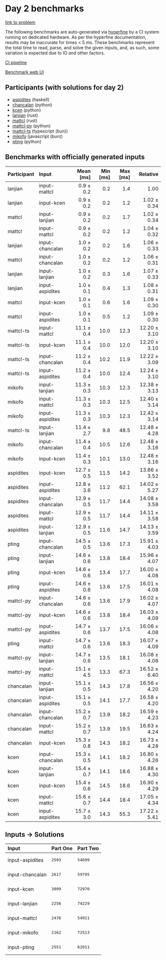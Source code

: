 # Day 2 benchmarks

[link to problem](https://adventofcode.com/2023/day/2)

The following benchmarks are auto-generated via
[hyperfine](https://github.com/sharkdp/hyperfine) by a CI system running on
dedicated hardware. As per the hyperfine documentation, results may be
inaccurate for times < 5 ms. These benchmarks represent the total time to read,
parse, and solve the given inputs, and, as such, some variation is expected due
to IO and other factors.

[CI pipeline](http://ci.papercode.net:8080/teams/main/pipelines/aoc2023)

[Benchmark web UI](https://aoc.ancalagon.black)


## Participants (with solutions for day 2)

- [aspidites](https://github.com/aspidites/aoc2023) (haskell)
- [chancalan](https://github.com/chancalan/aoc2023) (python)
- [kcen](https://github.com/kcen/aoc2023) (python)
- [lanjian](https://github.com/lanjian/aoc-2023) (rust)
- [mattcl](https://github.com/mattcl/aoc2023) (rust)
- [mattcl-py](https://github.com/mattcl/aoc2023-py) (python)
- [mattcl-ts](https://github.com/mattcl/aoc2023-js) (typescript (bun))
- [mikofo](https://github.com/mikofo/advent-of-code-2023) (javascript (bun))
- [pting](https://github.com/pting/aoc2023) (python)


## Benchmarks with officially generated inputs

| Participant | Input | Mean [ms] | Min [ms] | Max [ms] | Relative |
|:---|:---|---:|---:|---:|---:|
| lanjian | input-mattcl | 0.9 ± 0.2 | 0.2 | 1.4 | 1.00 |
| lanjian | input-kcen | 0.9 ± 0.2 | 0.2 | 1.2 | 1.02 ± 0.34 |
| mattcl | input-lanjian | 0.9 ± 0.2 | 0.2 | 1.7 | 1.02 ± 0.34 |
| mattcl | input-mattcl | 0.9 ± 0.2 | 0.2 | 1.2 | 1.04 ± 0.32 |
| lanjian | input-chancalan | 1.0 ± 0.2 | 0.2 | 1.6 | 1.06 ± 0.33 |
| mattcl | input-chancalan | 1.0 ± 0.2 | 0.2 | 1.2 | 1.06 ± 0.31 |
| lanjian | input-lanjian | 1.0 ± 0.2 | 0.3 | 1.6 | 1.07 ± 0.33 |
| lanjian | input-aspidites | 1.0 ± 0.1 | 0.4 | 1.3 | 1.08 ± 0.31 |
| mattcl | input-kcen | 1.0 ± 0.1 | 0.6 | 1.6 | 1.09 ± 0.30 |
| mattcl | input-aspidites | 1.0 ± 0.1 | 0.5 | 1.2 | 1.09 ± 0.30 |
| mattcl-ts | input-mattcl | 11.1 ± 0.4 | 10.0 | 12.3 | 12.20 ± 3.10 |
| mattcl-ts | input-kcen | 11.1 ± 0.4 | 10.0 | 12.0 | 12.20 ± 3.10 |
| mattcl-ts | input-chancalan | 11.2 ± 0.4 | 10.2 | 11.9 | 12.22 ± 3.09 |
| mattcl-ts | input-aspidites | 11.2 ± 0.4 | 10.0 | 12.4 | 12.24 ± 3.10 |
| mikofo | input-lanjian | 11.3 ± 0.3 | 10.3 | 12.3 | 12.38 ± 3.13 |
| mikofo | input-mattcl | 11.3 ± 0.3 | 10.3 | 12.5 | 12.40 ± 3.14 |
| mikofo | input-aspidites | 11.3 ± 0.3 | 10.3 | 12.3 | 12.42 ± 3.14 |
| mattcl-ts | input-lanjian | 11.4 ± 2.7 | 9.8 | 48.5 | 12.48 ± 4.28 |
| mikofo | input-chancalan | 11.4 ± 0.4 | 10.5 | 12.6 | 12.48 ± 3.16 |
| mikofo | input-kcen | 11.4 ± 0.3 | 10.1 | 13.0 | 12.48 ± 3.16 |
| aspidites | input-kcen | 12.7 ± 0.5 | 11.5 | 14.2 | 13.86 ± 3.52 |
| aspidites | input-aspidites | 12.8 ± 3.6 | 11.2 | 62.1 | 14.02 ± 5.27 |
| aspidites | input-chancalan | 12.9 ± 0.5 | 11.7 | 14.4 | 14.08 ± 3.58 |
| aspidites | input-mattcl | 12.9 ± 0.5 | 11.7 | 14.4 | 14.11 ± 3.58 |
| aspidites | input-lanjian | 12.9 ± 0.5 | 11.6 | 14.7 | 14.13 ± 3.59 |
| pting | input-chancalan | 14.5 ± 0.5 | 13.6 | 17.3 | 15.91 ± 4.03 |
| pting | input-lanjian | 14.6 ± 0.6 | 13.8 | 18.4 | 15.96 ± 4.07 |
| pting | input-kcen | 14.6 ± 0.6 | 13.4 | 17.7 | 16.00 ± 4.08 |
| pting | input-aspidites | 14.6 ± 0.6 | 13.6 | 17.5 | 16.01 ± 4.08 |
| mattcl-py | input-chancalan | 14.6 ± 0.6 | 13.6 | 17.9 | 16.02 ± 4.07 |
| mattcl-py | input-kcen | 14.6 ± 0.6 | 13.8 | 18.4 | 16.03 ± 4.09 |
| mattcl-py | input-aspidites | 14.7 ± 0.6 | 13.7 | 17.5 | 16.06 ± 4.08 |
| pting | input-mattcl | 14.7 ± 0.6 | 13.6 | 18.3 | 16.07 ± 4.09 |
| mattcl-py | input-lanjian | 14.7 ± 0.6 | 13.5 | 18.1 | 16.08 ± 4.08 |
| mattcl-py | input-mattcl | 15.1 ± 4.5 | 13.3 | 67.3 | 16.52 ± 6.40 |
| chancalan | input-lanjian | 15.1 ± 0.5 | 14.3 | 17.8 | 16.56 ± 4.20 |
| chancalan | input-aspidites | 15.1 ± 0.5 | 14.1 | 17.7 | 16.58 ± 4.20 |
| chancalan | input-chancalan | 15.2 ± 0.7 | 13.9 | 18.2 | 16.59 ± 4.23 |
| chancalan | input-mattcl | 15.2 ± 0.7 | 13.9 | 19.5 | 16.63 ± 4.24 |
| chancalan | input-kcen | 15.3 ± 0.8 | 14.3 | 18.2 | 16.73 ± 4.28 |
| kcen | input-chancalan | 15.3 ± 0.5 | 14.1 | 18.2 | 16.80 ± 4.26 |
| kcen | input-lanjian | 15.4 ± 0.7 | 14.1 | 18.6 | 16.88 ± 4.30 |
| kcen | input-kcen | 15.4 ± 0.6 | 14.5 | 18.6 | 16.90 ± 4.29 |
| kcen | input-mattcl | 15.6 ± 0.7 | 14.4 | 18.4 | 17.05 ± 4.34 |
| kcen | input-aspidites | 15.7 ± 3.0 | 14.3 | 55.3 | 17.22 ± 5.41 |


## Inputs -> Solutions

| Input | Part One | Part Two |
|:---|:---|:---|
|input-aspidites|<pre>2593</pre>|<pre>54699</pre>|
|input-chancalan|<pre>2617</pre>|<pre>59795</pre>|
|input-kcen|<pre>3099</pre>|<pre>72970</pre>|
|input-lanjian|<pre>2256</pre>|<pre>74229</pre>|
|input-mattcl|<pre>2476</pre>|<pre>54911</pre>|
|input-mikofo|<pre>2162</pre>|<pre>72513</pre>|
|input-pting|<pre>2551</pre>|<pre>62811</pre>|